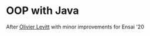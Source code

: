 <!-- .slide: data-state="no-toc-progress" --> <!-- don't show toc progress bar on this slide -->

# OOP with Java
<!-- .element: class="no-toc-progress" --> <!-- slide not in toc progress bar -->

After [Olivier Levitt](http://formations.levitt.fr) with minor improvements for Ensai '20